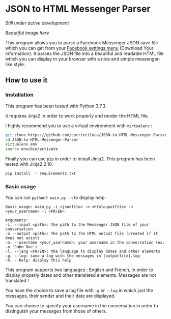 # JSON to HTML Messenger Parser

*Still under active development*

*Beautiful image here*

This program allows you to parse a Facebook Messenger JSON save file which you can
get from your [Facebook settings menu](https://www.facebook.com/settings?tab=your_facebook_information) 
(Download Your Information). It parses the JSON file into a beautiful and readable
HTML file which you can display in your browser with a nice and simple messenger-like
style.

## How to use it
### Installation

This program has been tested with Python 3.7.3.

It requires Jinja2 in order to work properly and render the HTML file.

I highly recommend you to use a virtual environment with `virtualenv` :
```bash
git clone https://github.com/corrieriluca/JSON-to-HTML-Messenger-Parser.git
cd JSON-to-HTML-Messenger-Parser
virtualenv env
source env/bin/activate
```
Finally you can use `pip` in order to install Jinja2. This program has been tested with
Jinja2 2.10.
```bash
pip install -r requirements.txt
```

### Basic usage

You can run `python3 main.py -h` to display help:
```
Basic usage: main.py -i <jsonfile> -o <htmlouputfile> -n <your_username> -l <FR/EN>

Arguments:
-i, --input <path>: the path to the Messenger JSON file of your conversation
-o --output <path>: the path to the HTML output file (created if it does not exist)
-n, --username <your_username>: your username in the conversation (ex: -n 'John Doe')
-l, --lang <FR/EN>: the language to display dates and other elements
-g, --log: save a log with the messages in [outputfile].log
-h, --help: display this help
```

This program supports two languages : English and French, in order to display properly
dates and other translated elements. Messages are not translated !

You have the choice to save a log file with `-g` or `--log` in which just the messages,
their sender and their date are displayed.

You can choose to specify your username in the conversation in order to distinguish
your messages from those of others.
